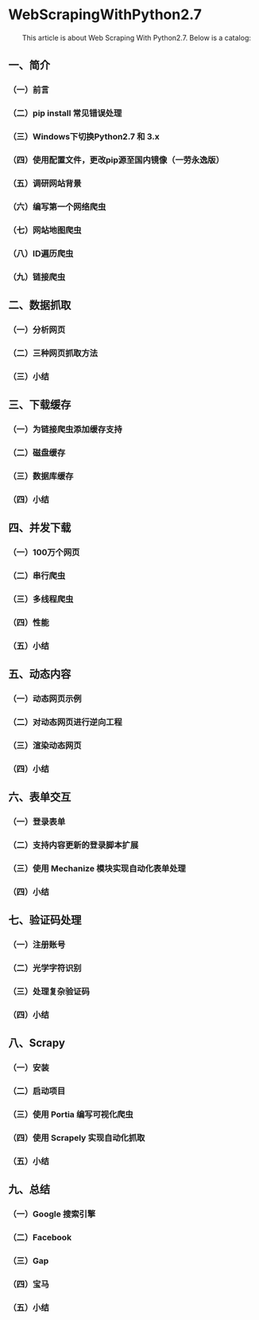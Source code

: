 # WebScrapingWithPython2.7
　　This article is about Web Scraping With Python2.7. Below is a catalog:
## 一、简介
### （一）前言
### （二）pip install 常见错误处理
### （三）Windows下切换Python2.7 和 3.x
### （四）使用配置文件，更改pip源至国内镜像（一劳永逸版）
### （五）调研网站背景
### （六）编写第一个网络爬虫
### （七）网站地图爬虫
### （八）ID遍历爬虫
### （九）链接爬虫
## 二、数据抓取
### （一）分析网页
### （二）三种网页抓取方法
### （三）小结
## 三、下载缓存
### （一）为链接爬虫添加缓存支持
### （二）磁盘缓存
### （三）数据库缓存
### （四）小结
## 四、并发下载
### （一）100万个网页
### （二）串行爬虫
### （三）多线程爬虫
### （四）性能
### （五）小结
## 五、动态内容
### （一）动态网页示例
### （二）对动态网页进行逆向工程
### （三）渲染动态网页
### （四）小结
## 六、表单交互
### （一）登录表单
### （二）支持内容更新的登录脚本扩展
### （三）使用 Mechanize 模块实现自动化表单处理
### （四）小结
## 七、验证码处理
### （一）注册账号
### （二）光学字符识别
### （三）处理复杂验证码
### （四）小结
## 八、Scrapy
### （一）安装
### （二）启动项目
### （三）使用 Portia 编写可视化爬虫
### （四）使用 Scrapely 实现自动化抓取
### （五）小结
## 九、总结
### （一）Google 搜索引擎
### （二）Facebook
### （三）Gap
### （四）宝马
### （五）小结